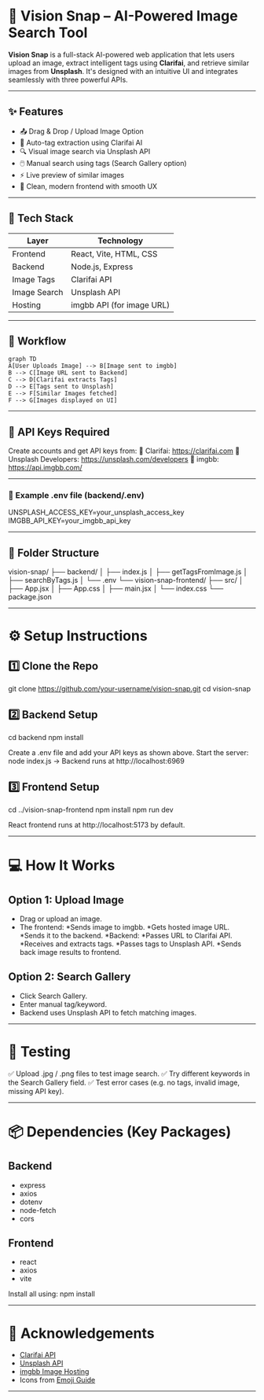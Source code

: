 # 🎨 Vision Snap – AI-Powered Image Search Tool

**Vision Snap** is a full-stack AI-powered web application that lets users upload an image, extract intelligent tags using **Clarifai**, and retrieve similar images from **Unsplash**. It's designed with an intuitive UI and integrates seamlessly with three powerful APIs.

---

## ✨ Features

- 📤 Drag & Drop / Upload Image Option  
- 🧠 Auto-tag extraction using Clarifai AI  
- 🔍 Visual image search via Unsplash API  
- 🖱️ Manual search using tags (Search Gallery option)  
- ⚡ Live preview of similar images  
- 🎨 Clean, modern frontend with smooth UX  

---

## 🧰 Tech Stack

| Layer       | Technology              |
|-------------|--------------------------|
| Frontend    | React, Vite, HTML, CSS   |
| Backend     | Node.js, Express         |
| Image Tags  | Clarifai API             |
| Image Search| Unsplash API             |
| Hosting     | imgbb API (for image URL)|

---

## 🔁 Workflow

```mermaid
graph TD
A[User Uploads Image] --> B[Image sent to imgbb]
B --> C[Image URL sent to Backend]
C --> D[Clarifai extracts Tags]
D --> E[Tags sent to Unsplash]
E --> F[Similar Images fetched]
F --> G[Images displayed on UI]
```

---

## 🔐 API Keys Required
Create accounts and get API keys from:
🔸 Clarifai: https://clarifai.com
🔸 Unsplash Developers: https://unsplash.com/developers
🔸 imgbb: https://api.imgbb.com/

---

### 📝 Example .env file (backend/.env)

UNSPLASH_ACCESS_KEY=your_unsplash_access_key
IMGBB_API_KEY=your_imgbb_api_key

---

## 📁 Folder Structure

vision-snap/
├── backend/
│   ├── index.js
│   ├── getTagsFromImage.js
│   ├── searchByTags.js
│   └── .env
└── vision-snap-frontend/
    ├── src/
    │   ├── App.jsx
    │   ├── App.css
    │   ├── main.jsx
    │   └── index.css
    └── package.json

---

# ⚙️ Setup Instructions

## 1️⃣ Clone the Repo
git clone https://github.com/your-username/vision-snap.git
cd vision-snap

## 2️⃣ Backend Setup
cd backend
npm install

Create a .env file and add your API keys as shown above.
Start the server: node index.js
-> Backend runs at http://localhost:6969

## 3️⃣ Frontend Setup
cd ../vision-snap-frontend
npm install
npm run dev

React frontend runs at http://localhost:5173 by default.

---

# 💻 How It Works

## Option 1: Upload Image
* Drag or upload an image.
* The frontend:
    *Sends image to imgbb.
    *Gets hosted image URL.
    *Sends it to the backend.
*Backend:
    *Passes URL to Clarifai API.
    *Receives and extracts tags.
    *Passes tags to Unsplash API.
    *Sends back image results to frontend.

## Option 2: Search Gallery
* Click Search Gallery.
* Enter manual tag/keyword.
* Backend uses Unsplash API to fetch matching images.

---

# 🧪 Testing
✅ Upload .jpg / .png files to test image search.
✅ Try different keywords in the Search Gallery field.
✅ Test error cases (e.g. no tags, invalid image, missing API key).

---

# 📦 Dependencies (Key Packages)

## Backend
* express
* axios
* dotenv
* node-fetch
* cors

## Frontend
* react
* axios
* vite

Install all using:
npm install

---

# 🙏 Acknowledgements

* [Clarifai API](https://www.clarifai.com/)
* [Unsplash API](https://unsplash.com/developers)
* [imgbb Image Hosting](https://api.imgbb.com/)
* Icons from [Emoji Guide](https://emojiguide.org/)

---
